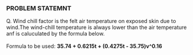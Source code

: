 ### PROBLEM STATEMNT
Q. Wind chill factor is the felt air temperature on exposed skin due to wind.The wind-chill temperature is always lower than the air temperature anf is caluculated by the formula below.
<br><br>Formula to be used: **35.74 + 0.6215t + (0.4275t - 35.75)v^0.16**
